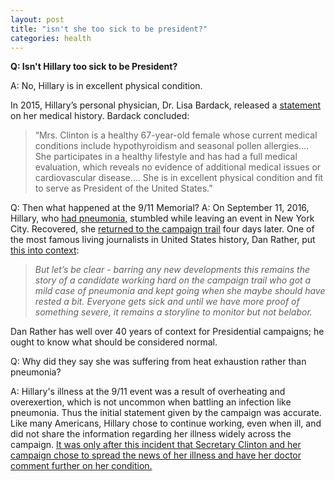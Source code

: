 ```yaml
---
layout: post
title: "isn't she too sick to be president?"
categories: health
---
```


**Q: Isn't Hillary too sick to be President?**

A: No, Hillary is in excellent physical condition.

In 2015, Hillary’s personal physician, Dr. Lisa Bardack, released a [statement](https://m.hrc.onl/secretary/10-documents/01-health-financial-records/2015-07-28_Statement_of_Health_-_LBardack.pdf) on her medical history. Bardack concluded:
>“Mrs. Clinton is a healthy 67-year-old female whose current medical conditions include hypothyroidism and seasonal pollen allergies…. She participates in a healthy lifestyle and has had a full medical evaluation, which reveals no evidence of additional medical issues or cardiovascular disease…. She is in excellent physical condition and fit to serve as President of the United States.”

Q: Then what happened at the 9/11 Memorial?
A: On September 11, 2016, Hillary, who [had pneumonia,](http://www.theatlantic.com/news/archive/2016/09/hillary-clinton-overheated/499514/) stumbled while leaving an event in New York City. Recovered, she [returned to the campaign trail](http://www.latimes.com/nation/la-na-pol-clinton-campaigning-20160915-snap-story.html) four days later. One of the most famous living journalists in United States history, Dan Rather, put [this into context](https://www.facebook.com/theDanRather/posts/10157417560045716):

>*But let’s be clear - barring any new developments this remains the story of a candidate working hard on the campaign trail who got a mild case of pneumonia and kept going when she maybe should have rested a bit. Everyone gets sick and until we have more proof of something severe, it remains a storyline to monitor but not belabor.*

Dan Rather has well over 40 years of context for Presidential campaigns; he ought to know what should be considered normal.

Q: Why did they say she was suffering from heat exhaustion rather than pneumonia?

A: Hillary's illness at the 9/11 event was a result of overheating and overexertion, which is not uncommon when battling an infection like pneumonia. Thus the initial statement given by the campaign was accurate. Like many Americans, Hillary chose to continue working, even when ill, and did not share the information regarding her illness widely across the campaign. [It was only after this incident that Secretary Clinton and her campaign chose to spread the news of her illness and have her doctor comment further on her condition.](http://www.nbcnews.com/politics/2016-election/hillary-clinton-falls-ill-9-11-memorial-n-y-n646376)


